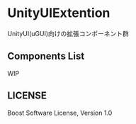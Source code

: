 # UnityUIExtention
UnityUI(uGUI)向けの拡張コンポーネント群

## Components List
WIP

## LICENSE
Boost Software License, Version 1.0
